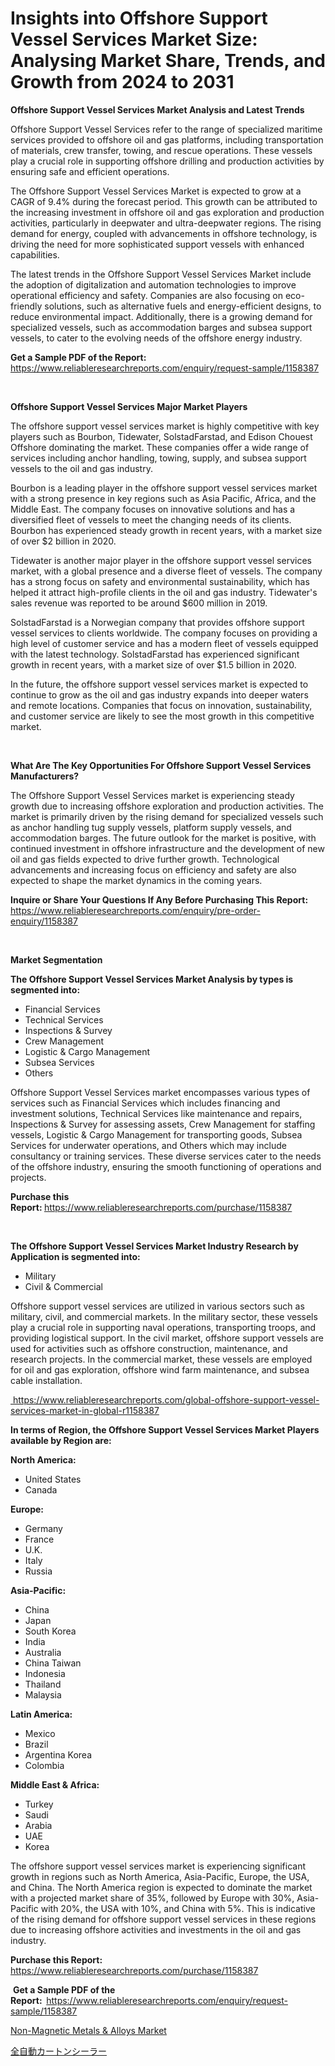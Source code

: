 <p><h1>Insights into Offshore Support Vessel Services Market Size: Analysing Market Share, Trends, and Growth from 2024 to 2031</h1></p><p><strong>Offshore Support Vessel Services Market Analysis and Latest Trends</strong></p>
<p><p>Offshore Support Vessel Services refer to the range of specialized maritime services provided to offshore oil and gas platforms, including transportation of materials, crew transfer, towing, and rescue operations. These vessels play a crucial role in supporting offshore drilling and production activities by ensuring safe and efficient operations.</p><p>The Offshore Support Vessel Services Market is expected to grow at a CAGR of 9.4% during the forecast period. This growth can be attributed to the increasing investment in offshore oil and gas exploration and production activities, particularly in deepwater and ultra-deepwater regions. The rising demand for energy, coupled with advancements in offshore technology, is driving the need for more sophisticated support vessels with enhanced capabilities.</p><p>The latest trends in the Offshore Support Vessel Services Market include the adoption of digitalization and automation technologies to improve operational efficiency and safety. Companies are also focusing on eco-friendly solutions, such as alternative fuels and energy-efficient designs, to reduce environmental impact. Additionally, there is a growing demand for specialized vessels, such as accommodation barges and subsea support vessels, to cater to the evolving needs of the offshore energy industry.</p></p>
<p><strong>Get a Sample PDF of the Report:&nbsp;</strong> <a href="https://www.reliableresearchreports.com/enquiry/request-sample/1158387">https://www.reliableresearchreports.com/enquiry/request-sample/1158387</a></p>
<p>&nbsp;</p>
<p><strong>Offshore Support Vessel Services Major Market Players</strong></p>
<p><p>The offshore support vessel services market is highly competitive with key players such as Bourbon, Tidewater, SolstadFarstad, and Edison Chouest Offshore dominating the market. These companies offer a wide range of services including anchor handling, towing, supply, and subsea support vessels to the oil and gas industry.</p><p>Bourbon is a leading player in the offshore support vessel services market with a strong presence in key regions such as Asia Pacific, Africa, and the Middle East. The company focuses on innovative solutions and has a diversified fleet of vessels to meet the changing needs of its clients. Bourbon has experienced steady growth in recent years, with a market size of over $2 billion in 2020.</p><p>Tidewater is another major player in the offshore support vessel services market, with a global presence and a diverse fleet of vessels. The company has a strong focus on safety and environmental sustainability, which has helped it attract high-profile clients in the oil and gas industry. Tidewater's sales revenue was reported to be around $600 million in 2019.</p><p>SolstadFarstad is a Norwegian company that provides offshore support vessel services to clients worldwide. The company focuses on providing a high level of customer service and has a modern fleet of vessels equipped with the latest technology. SolstadFarstad has experienced significant growth in recent years, with a market size of over $1.5 billion in 2020.</p><p>In the future, the offshore support vessel services market is expected to continue to grow as the oil and gas industry expands into deeper waters and remote locations. Companies that focus on innovation, sustainability, and customer service are likely to see the most growth in this competitive market.</p></p>
<p>&nbsp;</p>
<p><strong>What Are The Key Opportunities For Offshore Support Vessel Services Manufacturers?</strong></p>
<p><p>The Offshore Support Vessel Services market is experiencing steady growth due to increasing offshore exploration and production activities. The market is primarily driven by the rising demand for specialized vessels such as anchor handling tug supply vessels, platform supply vessels, and accommodation barges. The future outlook for the market is positive, with continued investment in offshore infrastructure and the development of new oil and gas fields expected to drive further growth. Technological advancements and increasing focus on efficiency and safety are also expected to shape the market dynamics in the coming years.</p></p>
<p><strong>Inquire or Share Your Questions If Any Before Purchasing This Report:</strong> <a href="https://www.reliableresearchreports.com/enquiry/pre-order-enquiry/1158387">https://www.reliableresearchreports.com/enquiry/pre-order-enquiry/1158387</a></p>
<p>&nbsp;</p>
<p><strong>Market Segmentation</strong></p>
<p><strong>The Offshore Support Vessel Services Market Analysis by types is segmented into:</strong></p>
<p><ul><li>Financial Services</li><li>Technical Services</li><li>Inspections & Survey</li><li>Crew Management</li><li>Logistic & Cargo Management</li><li>Subsea Services</li><li>Others</li></ul></p>
<p><p>Offshore Support Vessel Services market encompasses various types of services such as Financial Services which includes financing and investment solutions, Technical Services like maintenance and repairs, Inspections & Survey for assessing assets, Crew Management for staffing vessels, Logistic & Cargo Management for transporting goods, Subsea Services for underwater operations, and Others which may include consultancy or training services. These diverse services cater to the needs of the offshore industry, ensuring the smooth functioning of operations and projects.</p></p>
<p><strong>Purchase this Report:&nbsp;</strong><a href="https://www.reliableresearchreports.com/purchase/1158387">https://www.reliableresearchreports.com/purchase/1158387</a></p>
<p>&nbsp;</p>
<p><strong>The Offshore Support Vessel Services Market Industry Research by Application is segmented into:</strong></p>
<p><ul><li>Military</li><li>Civil & Commercial</li></ul></p>
<p><p>Offshore support vessel services are utilized in various sectors such as military, civil, and commercial markets. In the military sector, these vessels play a crucial role in supporting naval operations, transporting troops, and providing logistical support. In the civil market, offshore support vessels are used for activities such as offshore construction, maintenance, and research projects. In the commercial market, these vessels are employed for oil and gas exploration, offshore wind farm maintenance, and subsea cable installation.</p></p>
<p><a href="https://www.reliableresearchreports.com/global-offshore-support-vessel-services-market-in-global-r1158387">&nbsp;https://www.reliableresearchreports.com/global-offshore-support-vessel-services-market-in-global-r1158387</a></p>
<p><strong>In terms of Region, the Offshore Support Vessel Services Market Players available by Region are:</strong></p>
<p>
    <p> <strong> North America: </strong>
        <ul>
            <li>United States</li>
            <li>Canada</li>
        </ul>
        </p> 
    <p> <strong> Europe: </strong>
        <ul>
            <li>Germany</li>
            <li>France</li>
            <li>U.K.</li>
            <li>Italy</li>
            <li>Russia</li>
        </ul>
        </p> 
    <p> <strong> Asia-Pacific: </strong>
        <ul>
            <li>China</li>
            <li>Japan</li>
            <li>South Korea</li>
            <li>India</li>
            <li>Australia</li>
            <li>China Taiwan</li>
            <li>Indonesia</li>
            <li>Thailand</li>
            <li>Malaysia</li>
        </ul>
        </p> 
    <p> <strong> Latin America: </strong>
        <ul>
            <li>Mexico</li>
            <li>Brazil</li>
            <li>Argentina Korea</li>
            <li>Colombia</li>
        </ul>
        </p> 
    <p> <strong> Middle East & Africa: </strong>
        <ul>
            <li>Turkey</li>
            <li>Saudi</li>
            <li>Arabia</li>
            <li>UAE</li>
            <li>Korea</li>
        </ul>
    </p>
    </p>
<p><p>The offshore support vessel services market is experiencing significant growth in regions such as North America, Asia-Pacific, Europe, the USA, and China. The North America region is expected to dominate the market with a projected market share of 35%, followed by Europe with 30%, Asia-Pacific with 20%, the USA with 10%, and China with 5%. This is indicative of the rising demand for offshore support vessel services in these regions due to increasing offshore activities and investments in the oil and gas industry.</p></p>
<p><strong>Purchase this Report: </strong><a href="https://www.reliableresearchreports.com/purchase/1158387">https://www.reliableresearchreports.com/purchase/1158387</a></p>
<p>&nbsp;<strong>Get a Sample PDF of the Report:&nbsp;&nbsp;</strong><a href="https://www.reliableresearchreports.com/enquiry/request-sample/1158387">https://www.reliableresearchreports.com/enquiry/request-sample/1158387</a></p>
<p><strong></strong></p>
<p><p><a href="https://github.com/RichRobinson5/Market-Research-Report-List-5/blob/main/non-magnetic-metals-alloys-market.md">Non-Magnetic Metals & Alloys Market</a></p><p><a href="https://github.com/KaliMetz2023/Market-Research-Report-List-1/blob/main/726681388349.md">全自動カートンシーラー</a></p></p>